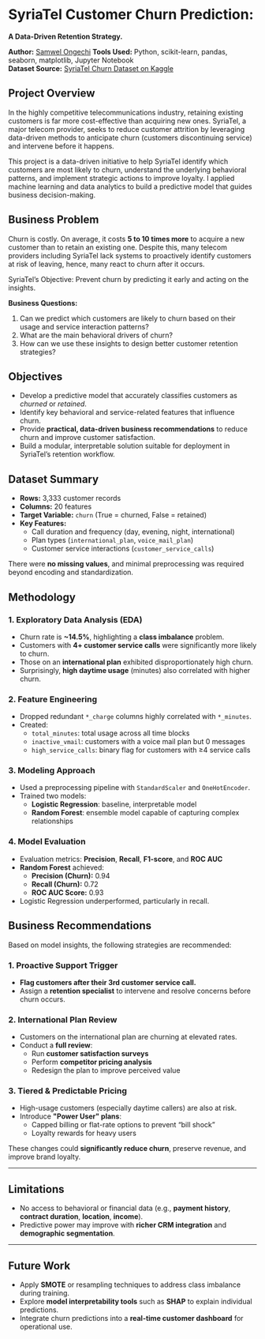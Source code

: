 # **SyriaTel Customer Churn Prediction:**

**A Data-Driven Retention Strategy.**

**Author:** [Samwel Ongechi](https://www.linkedin.com/in/samwelnyabuti/)
**Tools Used:** Python, scikit-learn, pandas, seaborn, matplotlib, Jupyter Notebook  
**Dataset Source:** [SyriaTel Churn Dataset on Kaggle](https://www.kaggle.com/becksddf/churn-in-telecoms-dataset)



## **Project Overview**

In the highly competitive telecommunications industry, retaining existing customers is far more cost-effective than acquiring new ones. SyriaTel, a major telecom provider, seeks to reduce customer attrition by leveraging data-driven methods to anticipate churn (customers discontinuing service) and intervene before it happens.


This project is a data-driven initiative to help SyriaTel identify which customers are most likely to churn, understand the underlying behavioral patterns, and implement strategic actions to improve loyalty. I applied machine learning and data analytics to build a predictive model that guides business decision-making.


## **Business Problem**

Churn is costly. On average, it costs **5 to 10 times more** to acquire a new customer than to retain an existing one. Despite this, many telecom providers including SyriaTel lack systems to proactively identify customers at risk of leaving, hence, many  react to churn after it occurs.

SyriaTel’s Objective: Prevent churn by predicting it early and acting on the insights.

**Business Questions:**
1. Can we predict which customers are likely to churn based on their usage and service interaction patterns?
2. What are the main behavioral drivers of churn?
3. How can we use these insights to design better customer retention strategies?



## **Objectives**

- Develop a predictive model that accurately classifies customers as *churned* or *retained*.
- Identify key behavioral and service-related features that influence churn.
- Provide **practical, data-driven business recommendations** to reduce churn and improve customer satisfaction.
- Build a modular, interpretable solution suitable for deployment in SyriaTel’s retention workflow.



## **Dataset Summary**

- **Rows:** 3,333 customer records  
- **Columns:** 20 features  
- **Target Variable:** `churn` (True = churned, False = retained)  
- **Key Features:**  
  - Call duration and frequency (day, evening, night, international)  
  - Plan types (`international_plan`, `voice_mail_plan`)  
  - Customer service interactions (`customer_service_calls`)  

There were **no missing values**, and minimal preprocessing was required beyond encoding and standardization.



## **Methodology**

### 1. Exploratory Data Analysis (EDA)
- Churn rate is **~14.5%**, highlighting a **class imbalance** problem.
- Customers with **4+ customer service calls** were significantly more likely to churn.
- Those on an **international plan** exhibited disproportionately high churn.
- Surprisingly, **high daytime usage** (minutes) also correlated with higher churn.

### 2.  Feature Engineering
- Dropped redundant `*_charge` columns highly correlated with `*_minutes`.
- Created:
  - `total_minutes`: total usage across all time blocks
  - `inactive_vmail`: customers with a voice mail plan but 0 messages
  - `high_service_calls`: binary flag for customers with ≥4 service calls

### 3. Modeling Approach
- Used a preprocessing pipeline with `StandardScaler` and `OneHotEncoder`.
- Trained two models:
  - **Logistic Regression**: baseline, interpretable model
  - **Random Forest**: ensemble model capable of capturing complex relationships

### 4. Model Evaluation
- Evaluation metrics: **Precision**, **Recall**, **F1-score**, and **ROC AUC**
- **Random Forest** achieved:
  - **Precision (Churn):** 0.94
  - **Recall (Churn):** 0.72
  - **ROC AUC Score:** 0.93
- Logistic Regression underperformed, particularly in recall.



## Business Recommendations

Based on model insights, the following strategies are recommended:

### 1. Proactive Support Trigger
- **Flag customers after their 3rd customer service call.**
- Assign a **retention specialist** to intervene and resolve concerns before churn occurs.

### 2. International Plan Review
- Customers on the international plan are churning at elevated rates.
- Conduct a **full review**:
  - Run **customer satisfaction surveys**
  - Perform **competitor pricing analysis**
  - Redesign the plan to improve perceived value

### 3. Tiered & Predictable Pricing
- High-usage customers (especially daytime callers) are also at risk.
- Introduce **"Power User" plans**:
  - Capped billing or flat-rate options to prevent “bill shock”
  - Loyalty rewards for heavy users

These changes could **significantly reduce churn**, preserve revenue, and improve brand loyalty.

---

## **Limitations**

- No access to behavioral or financial data (e.g., **payment history**, **contract duration**, **location**, **income**).
- Predictive power may improve with **richer CRM integration** and **demographic segmentation**.

---

## **Future Work**

- Apply **SMOTE** or resampling techniques to address class imbalance during training.
- Explore **model interpretability tools** such as **SHAP** to explain individual predictions.
- Integrate churn predictions into a **real-time customer dashboard** for operational use.
